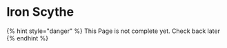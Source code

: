 # Iron Scythe

{% hint style="danger" %}
This Page is not complete yet. Check back later
{% endhint %}

